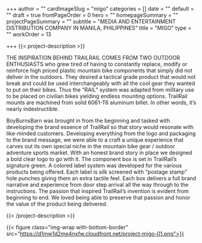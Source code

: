 +++
author = ""
cardImageSlug = "migo"
categories = []
date = ""
default = ""
draft = true
frontPageOrder = 0
hero = ""
homepageSummary = ""
projectPageSummary = ""
subtitle = "MEDIA AND ENTERTAINMENT DISTRIBUTION COMPANY IN MANILA, PHILIPPINES"
title = "MIGO"
type = ""
workOrder = 13

+++
{{< project-description >}} <p>THE INSPIRATION BEHIND TRAILRAIL COMES FROM TWO OUTDOOR ENTHUSIASTS who grew tired of having to constantly replace, modify or reinforce high priced plastic mountain bike components that simply did not deliver in the outdoors. They desired a tactical grade product that would not break and could be used interchangeably with all the cool gear they wanted to put on their bikes. Thus the “RAIL” system was adapted from military use to be placed on civilian bikes yielding endless mounting options. TrailRail mounts are machined from solid 6061-T6 aluminum billet. In other words, it’s nearly indestructible.<p><p>BoyBurnsBarn was brought in from the beginning and tasked with developing the brand essence of TrailRail so that story would resonate with like-minded customers. Developing everything from the logo and packaging to the brand message, we were able to a craft a unique experience that carves out its own special niche in the mountain bike gear / outdoor adventure sports market. With an honest brand story in place we designed a bold clear logo to go with it. The component box is set in TrailRail’s signature green. A colored label system was developed for the various products being offered. Each label is silk screened with “postage stamp” hole punches giving them an extra tactile feel. Each box delivers a full brand narrative and experience from door step arrival all the way through to the instructions. The passion that inspired TrailRail’s invention is evident from beginning to end. We loved being able to preserve that passion and honor the value of the product being delivered.</p> {{< /project-description >}}

<div class="project-item">

{{< figure class="img-wrap with-bottom-border" src="https://d1mw1d2me4nxfw.cloudfront.net/project-migo-01.png">}}